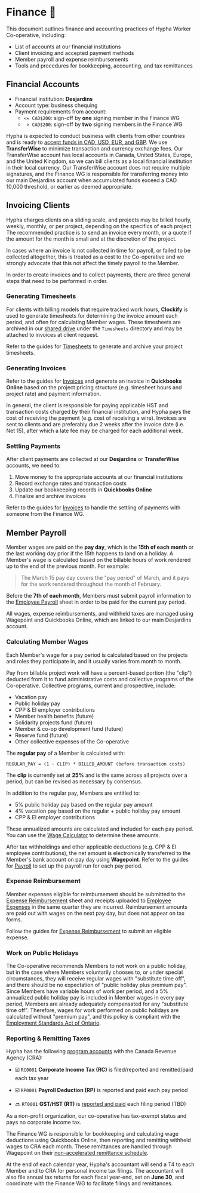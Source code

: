 # Finance 🚧

This document outlines finance and accounting practices of Hypha Worker Co-operative, including:

- List of accounts at our financial institutions
- Client invoicing and accepted payment methods
- Member payroll and expense reimbursements
- Tools and procedures for bookkeeping, accounting, and tax remittances

## Financial Accounts

- Financial institution: **Desjardins**
- Account type: business chequing
- Payment requirements from account:
  - `<= CAD$200`: sign-off by **one** signing member in the Finance WG
  - ` > CAD$200`: sign-off by **two** signing members in the Finance WG

Hypha is expected to conduct business with clients from other countries and is ready to [accept funds in CAD, USD, EUR, and GBP](https://transferwise.com/help-smart/11/getting-started/2571907/what-currencies-do-you-support).
We use **TransferWise** to minimize transaction and currency exchange fees.
Our TransferWise account has local accounts in Canada, United States, Europe, and the United Kingdom, so we can bill clients as a local financial institution in their local currency.
Our TransferWise account does not require multiple signatures, and the Finance WG is responsible for transferring money into our main Desjardins account when accumulated funds exceed a CAD 10,000 threshold, or earlier as deemed appropriate.

## Invoicing Clients

Hypha charges clients on a sliding scale, and projects may be billed hourly, weekly, monthly, or per project, depending on the specifics of each project.
The recommended practice is to send an invoice every month, or a quote if the amount for the month is small and at the discretion of the project.

In cases where an invoice is not collected in time for payroll, or failed to be collected altogether, this is treated as a cost to the Co-operative and we strongly advocate that this not affect the timely payroll to the Member.

In order to create invoices and to collect payments, there are three general steps that need to be performed in order.

### Generating Timesheets

For clients with billing models that require tracked work hours, **Clockify** is used to generate timesheets for determining the invoice amount each period, and often for calculating Member wages.
These timesheets are archived in our [shared drive](https://link.hypha.coop/drive) under the `Timesheets` directory and may be attached to invoices at client request.

Refer to the guides for [Timesheets](/guides.md#timesheets) to generate and archive your project timesheets.

### Generating Invoices

Refer to the guides for [Invoices](/guides.md#invoices) and generate an invoice in **Quickbooks Online** based on the project pricing structure (e.g. timesheet hours and project rate) and payment information.

In general, the client is responsible for paying applicable HST and transaction costs charged by their financial institution, and Hypha pays the cost of receiving the payment (e.g. cost of receiving a wire).
Invoices are sent to clients and are preferably due 2 weeks after the invoice date (i.e. Net 15), after which a late fee may be charged for each additional week.

### Settling Payments

After client payments are collected at our **Desjardins** or **TransferWise** accounts, we need to:

1. Move money to the appropriate accounts at our financial institutions
1. Record exchange rates and transaction costs
1. Update our bookkeeping records in **Quickbooks Online**
1. Finalize and archive invoices

Refer to the guides for [Invoices](/guides.md#invoices) to handle the settling of payments with someone from the Finance WG.

## Member Payroll

Member wages are paid on the **pay day**, which is the **15th of each month** or the last working day prior if the 15th happens to land on a holiday.
A Member's wage is calculated based on the billable hours of work rendered up to the end of the previous month.
For example:

> The March 15 pay day covers the "pay period" of March, and it pays for the work rendered throughout the month of February.

Before the **7th of each month**, Members must submit payroll information to the [Employee Payroll](https://link.hypha.coop/payroll) sheet in order to be paid for the current pay period.

All wages, expense reimbursements, and withheld taxes are managed using Wagepoint and Quickbooks Online, which are linked to our main Desjardins account.

### Calculating Member Wages

Each Member's wage for a pay period is calculated based on the projects and roles they participate in, and it usually varies from month to month.

Pay from billable project work will have a percent-based portion (the "clip") deducted from it to fund administrative costs and collective programs of the Co-operative.
Collective programs, current and prospective, include:

- Vacation pay
- Public holiday pay
- CPP & EI employer contributions
- Member health benefits (future)
- Solidarity projects fund (future)
- Member & co-op development fund (future)
- Reserve fund (future)
- Other collective expenses of the Co-operative

The **regular pay** of a Member is calculated with:

```
REGULAR_PAY = (1 - CLIP) * BILLED_AMOUNT (before transaction costs)
```

The **clip** is currently set at **25%** and is the same across all projects over a period, but can be revised as necessary by consensus.

In addition to the regular pay, Members are entitled to:

- 5% public holiday pay based on the regular pay amount
- 4% vacation pay based on the regular + public holiday pay amount
- CPP & EI employer contributions

These annualized amounts are calculated and included for each pay period.
You can use the [Wage Calculator](https://link.hypha.coop/wage) to determine these amounts.

After tax withholdings and other applicable deductions (e.g. CPP & EI employee contributions), the net amount is electronically transferred to the Member's bank account on pay day using **Wagepoint**.
Refer to the guides for [Payroll](/guides.md#payroll) to set up the payroll run for each pay period.

### Expense Reimbursement

Member expenses eligible for reimbursement should be submitted to the [Expense Reimbursement](https://link.hypha.coop/expenses) sheet and receipts uploaded to [Employee Expenses](https://link.hypha.coop/receipts) in the same quarter they are incurred.
Reimbursement amounts are paid out with wages on the next pay day, but does not appear on tax forms.

Follow the guides for [Expense Reimbursement](/guides.md#expense-reimbursement) to submit an eligible expense.

### Work on Public Holidays

The Co-operative recommends Members to not work on a public holiday, but in the case where Members voluntarily chooses to, or under special circumstances, they will receive regular wages with "substitute time off", and there should be no expectation of "public holiday plus premium pay".
Since Members have variable hours of work per period, and a 5% annualized public holiday pay is included in Member wages in every pay period, Members are already adequately compensated for any "substitute time off".
Therefore, wages for work performed on public holidays are calculated without "premium pay", and this policy is compliant with the [Employment Standards Act of Ontario](https://www.ontario.ca/document/your-guide-employment-standards-act-0/public-holidays).

### Reporting & Remitting Taxes

Hypha has the following [program accounts][program-accounts] with the Canada Revenue Agency (CRA):

   [program-accounts]: https://www.canada.ca/en/revenue-agency/services/tax/businesses/topics/changes-your-business/adding-accounts-your-business-number-bn.html

- ☑️ `RC0001` **Corporate Income Tax (RC)** is filed/reported and remitted/paid each tax year
- ☑️ `RP0001` **Payroll Deduction (RP)** is reported and paid each pay period
- 🔜 `RT0001` **GST/HST (RT)** is [reported and paid][sales-tax-how] each filing period (TBD)

   [sales-tax-how]: https://www.canada.ca/en/revenue-agency/services/tax/businesses/topics/gst-hst-businesses/account-register.html#once

As a non-profit organization, our co-operative has tax-exempt status and pays no corporate income tax.

The Finance WG is responsible for bookkeeping and calculating wage deductions using Quickbooks Online, then reporting and remitting withheld wages to CRA each month.
These remittances are handled through Wagepoint on their [non-accelerated remittance schedule][wagepoint-remittance].

   [wagepoint-remittance]: https://wagepoint.kayako.com/article/2-add-company-and-payroll-information

At the end of each calendar year, Hypha's accountant will send a T4 to each Member and to CRA for personal income tax filings.
The accountant will also file annual tax returns for each fiscal year-end, set on **June 30**, and coordinate with the Finance WG to facilitate filings and remittances.
